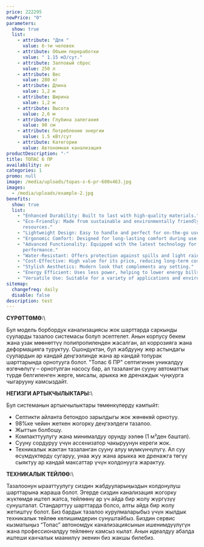 ```yaml
---
price: 222295
newPrice: "0"
parameters:
  show: true
  list:
    - attribute: "Для "
      value: 6-ти человек
    - attribute: Объем переработки
      value: " 1.15 м3/сут."
    - attribute: Залповый сброс
      value: 250 л
    - attribute: Вес
      value: 280 кг
    - attribute: Длина
      value: 1,2 м
    - attribute: Ширина
      value: 1,2 м
    - attribute: Высота
      value: 2,6 м
    - attribute: Глубина залегания
      value: 90 см
    - attribute: Потреблeние энергии
      value: 1.5 кВт/сут
    - attribute: Категории
      value: Автономная канализация
productDescription: "-"
title: ТОПАС 6 ПР
availability: av
categories: 1
promo: null
image: /media/uploads/topas-s-6-pr-600x463.jpg
images:
  - /media/uploads/example-2.jpg
benefits:
  show: true
  list:
    - "Enhanced Durability: Built to last with high-quality materials."
    - "Eco-Friendly: Made from sustainable and environmentally friendly
      resources."
    - "Lightweight Design: Easy to handle and perfect for on-the-go use."
    - "Ergonomic Comfort: Designed for long-lasting comfort during use."
    - "Advanced Functionality: Equipped with the latest technology for better
      performance."
    - "Water-Resistant: Offers protection against spills and light rain."
    - "Cost-Effective: High value for its price, reducing long-term costs."
    - "Stylish Aesthetics: Modern look that complements any setting."
    - "Energy Efficient: Uses less power, helping to lower energy bills."
    - "Versatile Use: Suitable for a variety of applications and environments."
sitemap:
  changefreq: daily
  disable: false
description: test
---
```

**СҮРӨТТӨМӨ:**\

Бул модель борбордук канализациясы жок шарттарда саркынды сууларды тазалоо системасы болуп эсептелет. Анын корпусу бекем жана узак мөөнөттүү полипропиленден жасалган, ал коррозияга жана деформацияга туруктуу. Ошондуктан, бул жабдууну жер астындагы суулардын ар кандай деңгээлинде жана ар кандай топурак шарттарында орнотууга болот.
"Топас 6 ПР" септигинин уникалдуу өзгөчөлүгү – орнотулган насосу бар, ал тазаланган сууну автоматтык түрдө белгиленген жерге, мисалы, арыкка же дренаждык чуңкурга чыгарууну камсыздайт.

**НЕГИЗГИ АРТЫКЧЫЛЫКТАРЫ:**\

Бул системанын артыкчылыктары төмөнкүлөрдү камтыйт:

* Септикти айланта бетондоо зарылдыгы жок жөнөкөй орнотуу.
* 98%ке чейин жеткен жогорку деңгээлдеги тазалоо.
* Жыттын болбошу.
* Компакттуулугу жана минималдуу орунду ээлөө (1 м²ден баштап).
* Сууну сордуруу үчүн ассенизатор чакыруунун кереги жок.
* Техникалык жактан тазаланган сууну алуу мүмкүнчүлүгү. Ал суу өсүмдүктөрдү сугаруу, унаа жуу жана арыкка же дренажга төгүү сыяктуу ар кандай максаттар үчүн колдонууга жарактуу.

**ТЕХНИКАЛЫК ТЕЙЛӨӨ:**\

Тазалоонун ырааттуулугу сиздин жабдууларыңыздын колдонулуш шарттарына жараша болот. Эгерде сиздин канализация жогорку жүктөмдө иштеп жатса, тейлөөнү ар үч айда бир жолу жүргүзүү сунушталат. Стандарттуу шарттарда болсо, алты айда бир жолу жетиштүү болот.
Биз бардык тазалоо курулмаларыбыз үчүн жылдык техникалык тейлөө келишимдерин сунуштайбыз. Биздин сервис кызматыңыз “Топас” автономдук канализациясынын ишенимдүүлүгүн жана профессионалдуу тейлөөнү камсыз кылат. Анын идеалдуу абалда иштеши канчалык маанилүү экенин биз жакшы билебиз.

